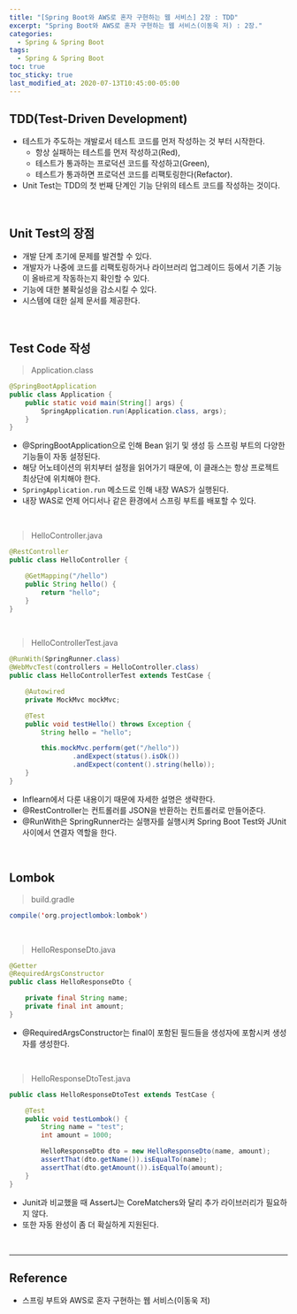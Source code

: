 ```yaml
---
title: "[Spring Boot와 AWS로 혼자 구현하는 웹 서비스] 2장 : TDD"
excerpt: "Spring Boot와 AWS로 혼자 구현하는 웹 서비스(이동욱 저) : 2장."
categories:
  - Spring & Spring Boot
tags:
  - Spring & Spring Boot
toc: true
toc_sticky: true
last_modified_at: 2020-07-13T10:45:00-05:00
---
```


## TDD(Test-Driven Development)

* 테스트가 주도하는 개발로서 테스트 코드를 먼저 작성하는 것 부터 시작한다.
	* 항상 실패하는 테스트를 먼저 작성하고(Red),
	* 테스트가 통과하는 프로덕션 코드를 작성하고(Green),
	* 테스트가 통과하면 프로덕션 코드를 리팩토링한다(Refactor).
* Unit Test는 TDD의 첫 번째 단계인 기능 단위의 테스트 코드를 작성하는 것이다.

<br>

## Unit Test의 장점

* 개발 단계 초기에 문제를 발견할 수 있다.
* 개발자가 나중에 코드를 리팩토링하거나 라이브러리 업그레이드 등에서 기존 기능이 올바르게 작동하는지 확인할 수 있다.
* 기능에 대한 불확실성을 감소시킬 수 있다.
* 시스템에 대한 실제 문서를 제공한다.

<br>

## Test Code 작성

> Application.class

```java
@SpringBootApplication
public class Application {
    public static void main(String[] args) {
        SpringApplication.run(Application.class, args);
    }
}
```

* @SpringBootApplication으로 인해 Bean 읽기 및 생성 등 스프링 부트의 다양한 기능들이 자동 설정된다.
* 해당 어노테이션의 위치부터 설정을 읽어가기 때문에, 이 클래스는 항상 프로젝트 최상단에 위치해야 한다.
* `SpringApplication.run` 메소드로 인해 내장 WAS가 실행된다.
* 내장 WAS로 언제 어디서나 같은 환경에서 스프링 부트를 배포할 수 있다.

<br>

> HelloController.java

```java
@RestController
public class HelloController {

    @GetMapping("/hello")
    public String hello() {
        return "hello";
    }
}
```

<br>

> HelloControllerTest.java

```java
@RunWith(SpringRunner.class)
@WebMvcTest(controllers = HelloController.class)
public class HelloControllerTest extends TestCase {

    @Autowired
    private MockMvc mockMvc;

    @Test
    public void testHello() throws Exception {
        String hello = "hello";

        this.mockMvc.perform(get("/hello"))
                .andExpect(status().isOk())
                .andExpect(content().string(hello));
    }
}
```

* Inflearn에서 다룬 내용이기 때문에 자세한 설명은 생략한다.
* @RestController는 컨트롤러를 JSON을 반환하는 컨트롤러로 만들어준다.
* @RunWith은 SpringRunner라는 실행자를 실행시켜 Spring Boot Test와 JUnit 사이에서 연결자 역할을 한다.

<br>

## Lombok

> build.gradle

```java
compile('org.projectlombok:lombok')
```

<br>

> HelloResponseDto.java

```java
@Getter
@RequiredArgsConstructor
public class HelloResponseDto {

    private final String name;
    private final int amount;
}
```

* @RequiredArgsConstructor는 final이 포함된 필드들을 생성자에 포함시켜 생성자를 생성한다.

<br>

> HelloResponseDtoTest.java

```java
public class HelloResponseDtoTest extends TestCase {

    @Test
    public void testLombok() {
        String name = "test";
        int amount = 1000;

        HelloResponseDto dto = new HelloResponseDto(name, amount);
        assertThat(dto.getName()).isEqualTo(name);
        assertThat(dto.getAmount()).isEqualTo(amount);
    }
}
```

* Junit과 비교했을 때 AssertJ는 CoreMatchers와 달리 추가 라이브러리가 필요하지 않다.
* 또한 자동 완성이 좀 더 확실하게 지원된다.

<br>

---

## Reference

* 스프링 부트와 AWS로 혼자 구현하는 웹 서비스(이동욱 저)
